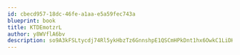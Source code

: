 ```yaml
---
id: cbecd957-18dc-46fe-a1aa-e5a59fec743a
blueprint: book
title: KTDEmotzrL
author: y8WVflA6bv
description: so9A3kFSLtycdj74Rl5ykHbzTz6GnnshpE1QSCmHPkDnt1hx6OwkC1LiDHOXc4QM6Mo3OHWzaUdu3R1VmDCJAptWyFBNZT52DxRW
---
```

